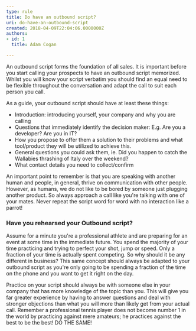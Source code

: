 ```yaml
---
type: rule
title: Do have an outbound script?
uri: do-have-an-outbound-script
created: 2018-04-09T22:04:06.0000000Z
authors:
- id: 1
  title: Adam Cogan

---
```


An outbound script forms the foundation of all sales. It is important before you start calling your prospects to have an outbound script memorized. Whilst you will know your script verbatim you should find an equal need to be flexible throughout the conversation and adapt the call to suit each person you call.​​​​
 
As a guide, your outbound script should have at least these things:

- Introduction: introducing yourself, your company and why you are calling
- Questions that immediately identify the decision maker: E.g. Are you a developer? Are you in IT?
- How you propose to offer them a solution to their problems and what tool/product they will be utilized to achieve this.
- General questions you could ask them, ie. Did you happen to catch the Wallabies thrashing of Italy over the weekend?
- What contact details you need to collect/confirm


An important point to remember is that you are speaking with another human and people, in general, thrive on communication with other people. However, as humans, we do not like to be bored by someone just plugging another product. So always approach a call like you're talking with one of your mates. Never repeat the script word for word with no interaction like a parrot!

### Have you rehearsed your Outbound script?

Assume for a minute you're a professional athlete and are preparing for an event at some time in the immediate future. You spend the majority of your time practicing and trying to perfect your shot, jump or speed. Only a fraction of your time is actually spent competing. So why should it be any different in business? This same concept should always be adapted to your outbound script as you're only going to be spending a fraction of the time on the phone and you want to get it right on the day.

Practice on your script should always be with someone else in your company that has more knowledge of the topic than you. This will give you far greater experience by having to answer questions and deal with stronger objections than what you will more than likely get from your actual call. Remember a professional tennis player does not become number 1 in the world by practicing against mere amateurs; he practices against the best to be the best! DO THE SAME!​
